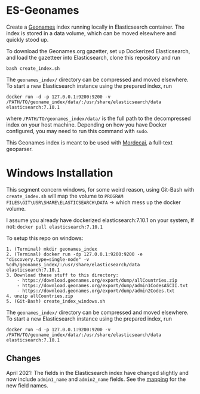 ES-Geonames
===========

Create a [Geonames](http://www.geonames.org/) index running locally in
Elasticsearch container. The index is stored in a data volume, which can be
moved elsewhere and quickly stood up.

To download the Geonames.org gazetter, set up Dockerized Elasticsearch, and
load the gazetteer into Elasticsearch, clone this repository and run

```
bash create_index.sh
```

The `geonames_index/` directory can be compressed and moved elsewhere. To start a new
Elasticsearch instance using the prepared index, run

```
docker run -d -p 127.0.0.1:9200:9200 -v /PATH/TO/geoname_index/data/:/usr/share/elasticsearch/data elasticsearch:7.10.1
```

where `/PATH/TO/geonames_index/data/` is the full path to the decompressed
index on your host machine. Depending on how you have Docker configured, you
may need to run this command with `sudo`.

This Geonames index is meant to be used with [Mordecai](https://github.com/openeventdata/mordecai), a full-text geoparser.

# Windows Installation
This segment concern windows, for some weird reason, using Git-Bash with `create_index.sh` will map the volume to `PROGRAM FILES\GIT\USR\SHARE\ELASTICSEARCH\DATA`
-> which mess up the docker volume.

I assume you already have dockerized elasticsearch:7.10.1 on your system, If not:
`docker pull elasticsearch:7.10.1`

To setup this repo on windows:
```
1. (Terminal) mkdir geonames_index
2. (Terminal) docker run -dp 127.0.0.1:9200:9200 -e "discovery.type=single-node" -v %cd%/geonames_index/:/usr/share/elasticsearch/data elasticsearch:7.10.1 
3. Download these stuff to this directory:
    - https://download.geonames.org/export/dump/allCountries.zip
    - https://download.geonames.org/export/dump/admin1CodesASCII.txt
    - https://download.geonames.org/export/dump/admin2Codes.txt
4. unzip allCountries.zip
5. (Git-Bash) create_index_windows.sh
```

The `geonames_index/` directory can be compressed and moved elsewhere. To start a new
Elasticsearch instance using the prepared index, run

```
docker run -d -p 127.0.0.1:9200:9200 -v /PATH/TO/geoname_index/data/:/usr/share/elasticsearch/data elasticsearch:7.10.1
```
## Changes

April 2021: The fields in the Elasticsearch index have changed slightly and now
include `admin1_name` and `admin2_name` fields. See the
[mapping](https://github.com/openeventdata/es-geonames/blob/master/geonames_mapping.json)
for the new field names.